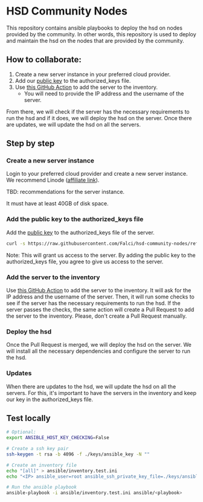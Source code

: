 # HSD Community Nodes

This repository contains ansible playbooks to deploy the hsd on nodes provided by the community.
In other words, this repository is used to deploy and maintain the hsd on the nodes that are provided by the community.

## How to collaborate:

1. Create a new server instance in your preferred cloud provider.
2. Add our [public key](./ssh_key.pub) to the authorized_keys file.
3. Use [this GitHub Action](https://github.com/Falci/hsd-community-nodes/actions/workflows/update-inventory.yml) to add the server to the inventory.
   - You will need to provide the IP address and the username of the server.

From there, we will check if the server has the necessary requirements to run the hsd and if it does, we will deploy the hsd on the server.
Once there are updates, we will update the hsd on all the servers.

## Step by step

### Create a new server instance

Login to your preferred cloud provider and create a new server instance.
We recommend Linode ([affiliate link](https://s.falci.me/linode)).

TBD: recommendations for the server instance.

It must have at least 40GB of disk space.

### Add the public key to the authorized_keys file

Add the [public key](./ssh_key.pub) to the authorized_keys file of the server.

```bash
curl -s https://raw.githubusercontent.com/Falci/hsd-community-nodes/refs/heads/master/ssh_key.pub >> ~/.ssh/authorized_keys
```

Note: This will grant us access to the server. By adding the public key to the authorized_keys file, you agree to give us access to the server.

### Add the server to the inventory

Use [this GitHub Action](https://github.com/Falci/hsd-community-nodes/actions/workflows/update-inventory.yml) to add the server to the inventory.
It will ask for the IP address and the username of the server. Then, it will run some checks to see if the server has the necessary requirements to run the hsd.
If the server passes the checks, the same action will create a Pull Request to add the server to the inventory.
Please, don't create a Pull Request manually.

### Deploy the hsd

Once the Pull Request is merged, we will deploy the hsd on the server.
We will install all the necessary dependencies and configure the server to run the hsd.

### Updates

When there are updates to the hsd, we will update the hsd on all the servers.
For this, it's important to have the servers in the inventory and keep our key in the authorized_keys file.

## Test locally

```bash
# Optional:
export ANSIBLE_HOST_KEY_CHECKING=False

# Create a ssh key pair
ssh-keygen -t rsa -b 4096 -f ./keys/ansible_key -N ""

# Create an inventory file
echo "[all]" > ansible/inventory.test.ini
echo "<IP> ansible_user=root ansible_ssh_private_key_file=./keys/ansible_key"

# Run the ansible playbook
ansible-playbook -i ansible/inventory.test.ini ansible/<playbook>
```
